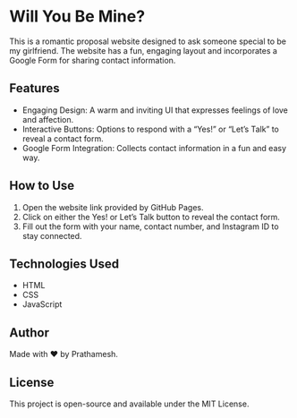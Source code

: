 # Will You Be Mine?

This is a romantic proposal website designed to ask someone special to be my girlfriend. The website has a fun, engaging layout and incorporates a Google Form for sharing contact information.

## Features

- Engaging Design: A warm and inviting UI that expresses feelings of love and affection.
- Interactive Buttons: Options to respond with a “Yes!” or “Let’s Talk” to reveal a contact form.
- Google Form Integration: Collects contact information in a fun and easy way.

## How to Use

1. Open the website link provided by GitHub Pages.
2. Click on either the Yes! or Let’s Talk button to reveal the contact form.
3. Fill out the form with your name, contact number, and Instagram ID to stay connected.

## Technologies Used

- HTML
- CSS
- JavaScript

## Author

Made with ❤️ by Prathamesh.

## License

This project is open-source and available under the MIT License.
